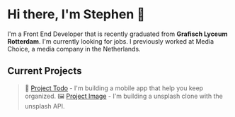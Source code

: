 # Hi there, I'm Stephen 👋

I'm a Front End Developer that is recently graduated from <strong>Grafisch Lyceum Rotterdam</strong>. I'm currently looking for jobs. I previously worked at Media Choice, a media company in the Netherlands.

## Current Projects <br/>

> 📱 [Project Todo](https://github.com/Stephenklop/Project-Todo) - I'm building a mobile app that help you keep organized.
> 🖼️ [Project Image](https://github.com/Stephenklop/Project-Image) - I'm building a unsplash clone with the unsplash API.

